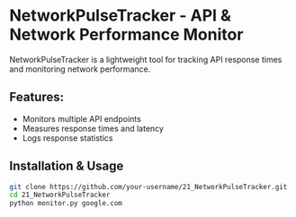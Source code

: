 # NetworkPulseTracker - API & Network Performance Monitor  

NetworkPulseTracker is a lightweight tool for tracking API response times and monitoring network performance.

## Features:
- Monitors multiple API endpoints  
- Measures response times and latency  
- Logs response statistics  

## Installation & Usage  
```bash
git clone https://github.com/your-username/21_NetworkPulseTracker.git  
cd 21_NetworkPulseTracker  
python monitor.py google.com  

